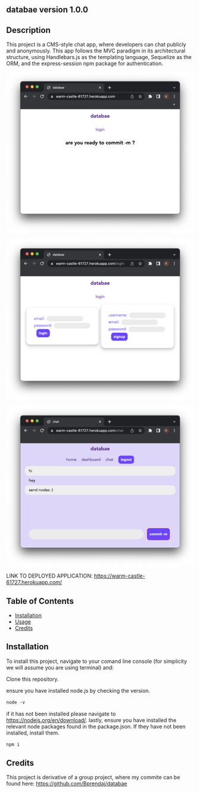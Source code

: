 ## databae version 1.0.0

## Description
 This project is a CMS-style chat app, where developers can chat publicly and anonymously. This app follows the MVC paradigm in its architectural structure, using Handlebars.js as the templating language, Sequelize as the ORM, and the express-session npm package for authentication.

![landing page](./IMAGES/LANDING.png)

![login page](./IMAGES/LOGIN.png)

![chat page](./IMAGES/CHAT.png)

LINK TO DEPLOYED APPLICATION:
https://warm-castle-61727.herokuapp.com/

## Table of Contents 

* [Installation](#installation)
* [Usage](#usage)
* [Credits](#credits)


## Installation

To install this project, navigate to your comand line console (for simplicity we will assume you are using terminal) and:

Clone this repository.

ensure you have installed node.js by checking the version.
```md
node -v
```
if it has not been installed please navigate to https://nodejs.org/en/download/. lastly, ensure you have installed the relevant node packages found in the package.json. If they have not been installed, install them.
```md
npm i
```

## Credits

This project is derivative of a group project, where my commite can be found here: https://github.com/Bprendaj/databae




